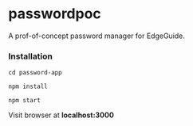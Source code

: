 # passwordpoc

A prof-of-concept password manager for EdgeGuide.

### Installation

`cd password-app`

`npm install`

`npm start`

Visit browser at **localhost:3000** 